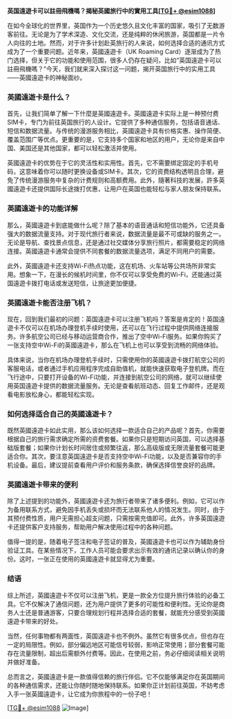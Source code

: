 **英国遠遊卡可以註冊飛機嗎？揭秘英國旅行中的實用工具[[TG💪+ @esim1088](https://t.me/s/esim1088)]**

在如今全球化的世界里，英国作为一个历史悠久且文化丰富的国家，吸引了无数游客前往。无论是为了学术深造、文化交流，还是纯粹的休闲旅游，英国都是一片令人向往的土地。然而，对于许多计划赴英旅行的人来说，如何选择合适的通讯方式成为了一个重要问题。近年来，英國遠遊卡（UK Roaming Card）逐渐成为了热门选择，但关于它的功能和使用范围，很多人仍存在疑问，比如“英国遠遊卡可以註冊飛機嗎？”今天，我们就来深入探讨这一问题，揭开英国旅行中的实用工具——英國遠遊卡的神秘面纱。

### 英國遠遊卡是什么？

首先，让我们简单了解一下什麼是英國遠遊卡。英國遠遊卡实际上是一种预付费SIM卡，专门为前往英国旅行的人设计。它提供了多种通信服务，包括语音通话、短信和数据流量。与传统的漫游服务相比，英國遠遊卡具有价格实惠、操作简便、覆盖范围广等优点。更重要的是，它支持多个国家和地区的用户，无论你是来自中国、美国还是其他国家，都可以轻松激活并使用。

英國遠遊卡的优势在于它的灵活性和实用性。首先，它不需要绑定固定的手机号码，这意味着你可以随时更换设备或SIM卡。其次，它的资费结构透明且合理，避免了传统漫游服务中复杂的计费规则和高额费用。此外，隨著科技的发展，許多英國遠遊卡还提供国际长途拨打优惠，让用户在英国也能轻松与家人朋友保持联系。

### 英國遠遊卡的功能详解

那么，英國遠遊卡到底能做什么呢？除了基本的语音通话和短信功能外，它还具备强大的数据流量支持。对于现代旅行者来说，数据流量是最不可或缺的服务之一。无论是导航、查找景点信息，还是通过社交媒体分享旅行照片，都需要稳定的网络连接。英國遠遊卡通常会提供不同套餐的数据流量选项，满足不同用户的需要。

此外，英國遠遊卡还支持Wi-Fi热点功能，这在机场、火车站等公共场所非常实用。想象一下，在漫长的候机时间里，你不仅可以享受免费的Wi-Fi，还能通过英国遠遊卡拨打电话或发送短信，让旅途更加便捷。

### 英國遠遊卡能否注册飞机？

现在，回到我们最初的问题：英国遠遊卡可以注册飞机吗？答案是肯定的！英国遠遊卡不仅可以在机场办理登机手续时使用，还可以在飞行过程中提供网络连接服务。许多航空公司已经与移动运营商合作，推出了空中Wi-Fi服务。如果你购买了一张支持空中Wi-Fi的英國遠遊卡，那么在飞机上也可以享受到流畅的网络体验。

具体来说，当你在机场办理登机手续时，只需使用你的英國遠遊卡拨打航空公司的客服电话，或者通过手机应用程序完成自助值机，就能快速获取电子登机牌。而在飞行途中，只要打开设备的Wi-Fi功能，并连接到航空公司的网络，就可以继续使用英国遠遊卡提供的数据流量服务。无论是查看航班动态、回复工作邮件，还是观看电影放松身心，都能轻松实现。

### 如何选择适合自己的英國遠遊卡？

既然英國遠遊卡如此实用，那么该如何选择一款适合自己的产品呢？首先，你需要根据自己的旅行需求确定所需的资费套餐。如果你只是短期访问英国，可以选择基础版套餐；如果你计划长时间居住或频繁往返，那么高级版或无限流量套餐可能更适合你。其次，要注意英国遠遊卡是否支持空中Wi-Fi功能，以及是否兼容你的手机设备。最后，建议提前查看用户评价和服务条款，确保选择信誉良好的品牌。

### 英國遠遊卡带来的便利

除了上述提到的功能外，英國遠遊卡还为旅行者带来了诸多便利。例如，它可以作为备用联系方式，避免因手机丢失或损坏而无法联系他人的情况发生。同时，由于其预付费性质，用户无需担心超支问题，只需按需充值即可。此外，许多英国遠遊卡还提供客户支持服务，帮助用户解决使用过程中的各种问题。

值得一提的是，随着电子签注和电子签证的普及，英國遠遊卡也可以作为辅助身份验证工具。在某些情况下，工作人员可能会要求出示有效的通讯记录以确认你的身份。这时，一张正在使用的英國遠遊卡就显得尤为重要。

### 结语

综上所述，英國遠遊卡不仅可以注册飞机，更是一款全方位提升旅行体验的必备工具。它不仅解决了通信问题，还为用户提供了更多的可能性和便利性。无论你是商务人士还是普通游客，只要合理规划行程并选择合适的套餐，就能充分感受到英國遠遊卡带来的好处。

当然，任何事物都有两面性，英国遠遊卡也不例外。虽然它有很多优点，但也存在一定的局限性。例如，部分偏远地区可能信号较弱，影响正常使用；部分套餐可能存在流量限制，超出后需额外付费等。因此，在使用之前，务必仔细阅读相关说明并做好准备。

总而言之，英國遠遊卡是一款值得信赖的旅行伴侣。它不仅能够满足你在英国期间的各种通信需求，还能让你随时随地保持联系。如果你正计划前往英国，不妨考虑入手一张英國遠遊卡，让它成为你旅程中的一份子吧！

[[TG💪+ @esim1088](https://t.me/s/esim1088) ![Image](https://i.postimg.cc/4NQfJmqS/Snipaste-2025-05-13-00-14-12.png)]